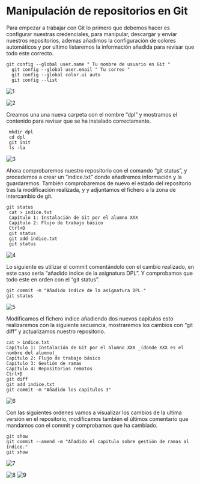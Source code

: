 # Manipulación de repositorios en Git

Para empezar a trabajar con Git lo primero que debemos hacer es configurar nuestras credenciales, para manipular, descargar y enviar nuestros repositorios, ademas añadimos la configuración de colores automáticos y por ultimo listaremos la información añadida para revisar que todo este correcto.

```
git config --global user.name " Tu nombre de usuario en Git "
  git config --global user.email " Tu correo "
  git config --global color.ui auto
  git config --list
```
![1](https://user-images.githubusercontent.com/61906112/140201697-87dc4807-215a-4a63-bebf-3518de06abe9.PNG)

![2](https://user-images.githubusercontent.com/61906112/140201722-407371cc-ffda-430c-840e-ee94097428e0.PNG)


Creamos una una nueva carpeta con el nombre “dpl” y mostramos el contenido para revisar que se ha instalado correctamente.

```
 mkdir dpl
 cd dpl
 git init
 ls -la
```
![3](https://user-images.githubusercontent.com/61906112/140201842-afc101a1-b17b-4d1d-a5ae-d31f17f941c9.PNG)




Ahora comprobaremos nuestro repositorio con el comando “git status”, y procedemos a crear un “indice.txt” donde añadiremos información y la guardaremos. También comprobaremos de nuevo el estado del repositorio tras la modificación realizada, y y adjuntamos el fichero a la zona de intercambio de git.

```
git status
 cat > indice.txt
 Capítulo 1: Instalación de Git por el alumno XXX
 Capítulo 2: Flujo de trabajo básico
 Ctrl+D
 git status
 git add indice.txt
 git status
```
![4](https://user-images.githubusercontent.com/61906112/140201966-31f0c161-25de-4b6d-8980-70e1378ce80a.PNG)


Lo siguiente es utilizar  el commit comentándolo con el cambio realizado, en este caso seria “añadido índice de la asignatura DPL”. Y comprobamos que todo este en orden con el “git status”.
```
git commit -m "Añadido índice de la asignatura DPL."
git status
```
![5](https://user-images.githubusercontent.com/61906112/140202035-11aa058e-38d1-4076-9449-99759dcbb723.PNG)


Modificamos el fichero indice añadiendo dos nuevos capítulos esto realizaremos con la siguiente secuencia, mostraremos los cambios con “git diff” y actualizamos nuestro repositorio.
```
cat > indice.txt
Capítulo 1: Instalación de Git por el alumno XXX _(donde XXX es el nombre del alumno)_
Capítulo 2: Flujo de trabajo básico
Capítulo 3: Gestión de ramas
Capítulo 4: Repositorios remotos
Ctrl+D
git diff
git add indice.txt
git commit -m "Añadido los capitulos 3"
```
![6](https://user-images.githubusercontent.com/61906112/140202106-0cd94cc7-a784-49bc-8cce-0512d3efe41a.PNG)


Con las siguientes ordenes vamos a visualizar los cambios de la ultima versión en el repositorio,  modificamos también el últimos comentario que mandamos con el commit y comprobamos que ha cambiado.
```
git show
git commit --amend -m "Añadido el capitulo sobre gestión de ramas al índice."
git show
```
![7](https://user-images.githubusercontent.com/61906112/140202185-f2c545ec-e7d2-4d07-b25b-07de8497266c.PNG)

![8](https://user-images.githubusercontent.com/61906112/140202236-391bcb43-483f-42ed-a1b7-e8706238946a.PNG)
![9](https://user-images.githubusercontent.com/61906112/140202316-e1d40261-9109-4e73-8747-1139a2545311.PNG)
